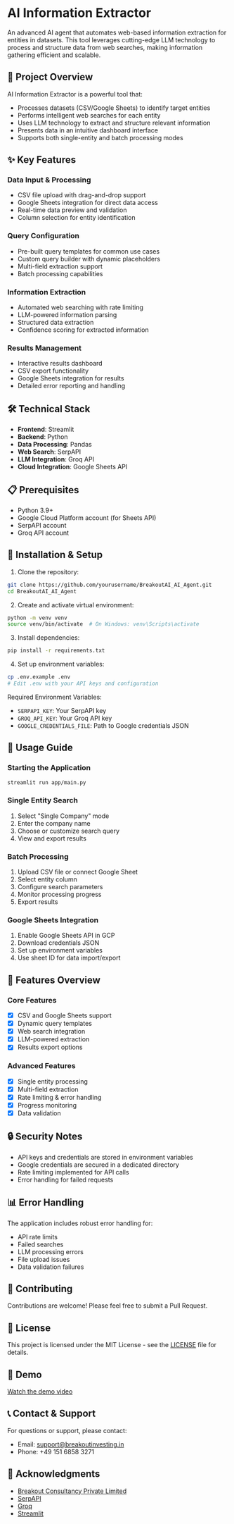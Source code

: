 # AI Information Extractor

An advanced AI agent that automates web-based information extraction for entities in datasets. This tool leverages cutting-edge LLM technology to process and structure data from web searches, making information gathering efficient and scalable.

## 🚀 Project Overview

AI Information Extractor is a powerful tool that:
- Processes datasets (CSV/Google Sheets) to identify target entities
- Performs intelligent web searches for each entity
- Uses LLM technology to extract and structure relevant information
- Presents data in an intuitive dashboard interface
- Supports both single-entity and batch processing modes

## ✨ Key Features

### Data Input & Processing
- CSV file upload with drag-and-drop support
- Google Sheets integration for direct data access
- Real-time data preview and validation
- Column selection for entity identification

### Query Configuration
- Pre-built query templates for common use cases
- Custom query builder with dynamic placeholders
- Multi-field extraction support
- Batch processing capabilities

### Information Extraction
- Automated web searching with rate limiting
- LLM-powered information parsing
- Structured data extraction
- Confidence scoring for extracted information

### Results Management
- Interactive results dashboard
- CSV export functionality
- Google Sheets integration for results
- Detailed error reporting and handling

## 🛠 Technical Stack

- **Frontend**: Streamlit
- **Backend**: Python
- **Data Processing**: Pandas
- **Web Search**: SerpAPI
- **LLM Integration**: Groq API
- **Cloud Integration**: Google Sheets API

## 📋 Prerequisites

- Python 3.9+
- Google Cloud Platform account (for Sheets API)
- SerpAPI account
- Groq API account

## 🔧 Installation & Setup

1. Clone the repository:
```bash
git clone https://github.com/yourusername/BreakoutAI_AI_Agent.git
cd BreakoutAI_AI_Agent
```

2. Create and activate virtual environment:
```bash
python -m venv venv
source venv/bin/activate  # On Windows: venv\Scripts\activate
```

3. Install dependencies:
```bash
pip install -r requirements.txt
```

4. Set up environment variables:
```bash
cp .env.example .env
# Edit .env with your API keys and configuration
```

Required Environment Variables:
- `SERPAPI_KEY`: Your SerpAPI key
- `GROQ_API_KEY`: Your Groq API key
- `GOOGLE_CREDENTIALS_FILE`: Path to Google credentials JSON

## 🚦 Usage Guide

### Starting the Application
```bash
streamlit run app/main.py
```

### Single Entity Search
1. Select "Single Company" mode
2. Enter the company name
3. Choose or customize search query
4. View and export results

### Batch Processing
1. Upload CSV file or connect Google Sheet
2. Select entity column
3. Configure search parameters
4. Monitor processing progress
5. Export results

### Google Sheets Integration
1. Enable Google Sheets API in GCP
2. Download credentials JSON
3. Set up environment variables
4. Use sheet ID for data import/export

## 🎯 Features Overview

### Core Features
- [x] CSV and Google Sheets support
- [x] Dynamic query templates
- [x] Web search integration
- [x] LLM-powered extraction
- [x] Results export options

### Advanced Features
- [x] Single entity processing
- [x] Multi-field extraction
- [x] Rate limiting & error handling
- [x] Progress monitoring
- [x] Data validation

## 🔒 Security Notes

- API keys and credentials are stored in environment variables
- Google credentials are secured in a dedicated directory
- Rate limiting implemented for API calls
- Error handling for failed requests

## 📊 Error Handling

The application includes robust error handling for:
- API rate limits
- Failed searches
- LLM processing errors
- File upload issues
- Data validation failures

## 🤝 Contributing

Contributions are welcome! Please feel free to submit a Pull Request.

## 📝 License

This project is licensed under the MIT License - see the [LICENSE](LICENSE) file for details.

## 🎥 Demo

[Watch the demo video](your-loom-video-link-here)

## 📞 Contact & Support

For questions or support, please contact:
- Email: support@breakoutinvesting.in
- Phone: +49 151 6858 3271

## 🌟 Acknowledgments

- [Breakout Consultancy Private Limited](https://www.breakoutinvesting.in)
- [SerpAPI](https://serpapi.com)
- [Groq](https://www.groq.com)
- [Streamlit](https://streamlit.io)

